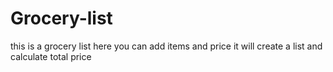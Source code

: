 # Grocery-list
this is a grocery list 
here you can add items and price 
it will create a list and calculate total price
